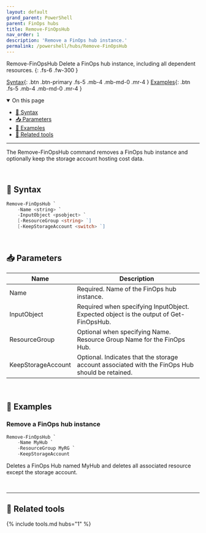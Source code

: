 ```yaml
---
layout: default
grand_parent: PowerShell
parent: FinOps hubs
title: Remove-FinOpsHub
nav_order: 1
description: 'Remove a FinOps hub instance.'
permalink: /powershell/hubs/Remove-FinOpsHub
---
```


<span class="fs-9 d-block mb-4">Remove-FinOpsHub</span>
Delete a FinOps hub instance, including all dependent resources.
{: .fs-6 .fw-300 }

[Syntax](#-syntax){: .btn .btn-primary .fs-5 .mb-4 .mb-md-0 .mr-4 }
[Examples](#-examples){: .btn .fs-5 .mb-4 .mb-md-0 .mr-4 }

<details open markdown="1">
   <summary class="fs-2 text-uppercase">On this page</summary>

- [🧮 Syntax](#-syntax)
- [📥 Parameters](#-parameters)
- [🌟 Examples](#-examples)
- [🧰 Related tools](#-related-tools)

</details>

---

The Remove-FinOpsHub command removes a FinOps hub instance and optionally keep the storage account hosting cost data.

<br>

## 🧮 Syntax

```powershell
Remove-FinOpsHub `
    -Name <string> `
    -InputObject <psobject> `
    [-ResourceGroup <string> `]
    [-KeepStorageAccount <switch> `]
```

<br>

## 📥 Parameters

| Name          | Description                                                                                                                                                                          |
| ------------- | ------------------------------------------------------------------------------------------------------------------------------------------------------------------------------------ |
| Name          | Required. Name of the FinOps hub instance.                                                                                                                                           |
| InputObject      | Required when specifying InputObject. Expected object is the output of Get-FinOpsHub.                                                                                                     |
| ResourceGroup | Optional when specifying Name. Resource Group Name for the FinOps Hub.                                                                                              |
| KeepStorageAccount       | Optional. Indicates that the storage account associated with the FinOps Hub should be retained.                                                                                                            |


<br>

## 🌟 Examples

### Remove a FinOps hub instance

```powershell
Remove-FinOpsHub `
    -Name MyHub `
    -ResourceGroup MyRG `
    -KeepStorageAccount
```

Deletes a FinOps Hub named MyHub and deletes all associated resource except the storage account.


<br>

---

## 🧰 Related tools

{% include tools.md hubs="1" %}

<br>
